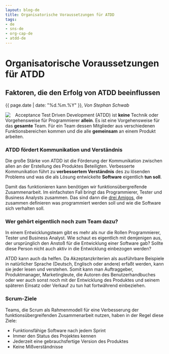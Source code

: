 ```yaml
---
layout: blog-de
title: Organisatorische Voraussetzungen für ATDD
tags: 
- de
- sns-de
- org-cap-de
- atdd-de
---
```

# Organisatorische Voraussetzungen für ATDD
## Faktoren, die den Erfolg von ATDD beeinflussen

<p>{{ page.date | date: "%d.%m.%Y" }}, <em>Von Stephan Schwab</em></p>

<p><a href="/de/contact-sns.html"><img src="http://www.gravatar.com/avatar/663d11426b0a187ddac59f8c17ce61b4.png" align="left" style="margin-right: 15px"/></a></p>

Acceptance Test Driven Development (ATDD) ist __keine__ Technik oder Vorgehensweise für Programmierer __allein__. Es ist eine Vorgehensweise für das __gesamte__ Team. Für ein Team dessen Mitglieder aus verschiedenen Funktionsbereichen kommen und die alle __gemeinsam__ an einem Produkt arbeiten.

### ATDD fördert Kommunikation und Verständnis
Die große Stärke von ATDD ist die Förderung der Kommunikation zwischen allen an der Erstellung des Produktes Beteiligten. Verbesserte Kommunikation führt zu __verbessertem Verständnis__ des zu lösenden Problems und was die als Lösung entwickelte __Software__ eigentlich __tun soll__.

Damit das funktionieren kann benötigen wir funktionsübergreifende Zusammenarbeit. Im einfachsten Fall bringt das Programmierer, Tester und Business Analysts zusammen. Das sind dann die [drei Amigos](/de/kbase/3-amigos.html), die zusammen definieren was programmiert werden soll und wie die Software sich verhalten soll.

### Wer gehört eigentlich noch zum Team dazu?
In einem Entwicklungsteam gibt es mehr als nur die Rollen Programmierer, Tester und Business Analyst. Wie schaut es eigentlich mit demjenigen aus, der ursprünglich den Anstoß für die Entwicklung einer Software gab? Sollte diese Person nicht auch aktiv in die Entwicklung einbezogen werden?

ATDD kann auch da helfen. Da Akzeptanzkriterien als ausführbare Beispiele in natürlicher Sprache (Deutsch, Englisch oder andere) erfaßt werden, kann sie jeder lesen und verstehen. Somit kann  man Auftraggeber, Produktmanager, Marketingleute, die Autoren des Benutzerhandbuches oder wer auch sonst noch mit der Entwicklung des Produktes und seinem späteren Einsatz oder Verkauf zu tun hat fortwährend einbeziehen.

### Scrum-Ziele
Teams, die Scrum als Rahmenmodell für eine Verbesserung der funktionsübergreifenden Zusammenarbeit nutzen, haben in der Regel diese Ziele:

* Funktionsfähige Software nach jedem Sprint
* Immer den Status des Projektes kennen
* Jederzeit eine gebrauchsfertige Version des Produktes
* Keine Mißverständnisse


